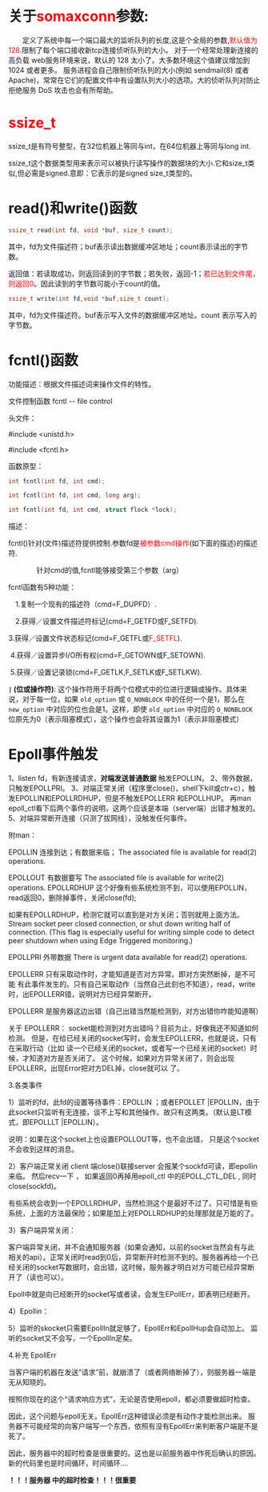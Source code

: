 # 关于<font color='red'>somaxconn</font>参数:

　　定义了系统中每一个端口最大的监听队列的长度,这是个全局的参数,<font color='red'>默认值为128</font>.限制了每个端口接收新tcp连接侦听队列的大小。
   对于一个经常处理新连接的高负载 web服务环境来说，默认的 128 太小了。大多数环境这个值建议增加到 1024 或者更多。
   服务进程会自己限制侦听队列的大小(例如 sendmail(8) 或者 Apache)，常常在它们的配置文件中有设置队列大小的选项。大的侦听队列对防止拒绝服务 DoS 攻击也会有所帮助。



# <font color='red'>ssize_t</font>

ssize_t是有符号整型，在32位机器上等同与int，在64位机器上等同与long int.

ssize_t这个数据类型用来表示可以被执行读写操作的数据块的大小.它和size_t类似,但必需是signed.意即：它表示的是signed size_t类型的。



# read()和write()函数

```c++
ssize_t read(int fd, void *buf, size_t count);
```

其中，fd为文件描述符；buf表示读出数据缓冲区地址；count表示读出的字节数。

返回值：若读取成功，则返回读到的字节数；若失败，返回-1；<font color='red'>若已达到文件尾，则返回0</font>。因此读到的字节数可能小于count的值。



```c++
ssize_t write(int fd,void *buf,size_t count);
```

其中，fd为文件描述符。buf表示写入文件的数据缓冲区地址。count 表示写入的字节数。



# fcntl()函数

功能描述：根据文件描述词来操作文件的特性。

文件控制函数     fcntl -- file control

头文件：

\#include <unistd.h>

\#include <fcntl.h>

函数原型：     

```c++
int fcntl(int fd, int cmd);

int fcntl(int fd, int cmd, long arg);     

int fcntl(int fd, int cmd, struct flock *lock);
```

描述：

​      fcntl()针对(文件)描述符提供控制.参数fd是<font color='red'>被参数cmd操作</font>(如下面的描述)的描述符.       

　　　　针对cmd的值,fcntl能够接受第三个参数（arg）

fcntl函数有5种功能：

　1.复制一个现有的描述符（cmd=F_DUPFD）.

　2.获得／设置文件描述符标记(cmd=F_GETFD或F_SETFD).

​    3.获得／设置文件状态标记(cmd=F_GETFL或<font color='red'>F_SETFL</font>).

​    4.获得／设置异步I/O所有权(cmd=F_GETOWN或F_SETOWN).

​    5.获得／设置记录锁(cmd=F_GETLK,F_SETLK或F_SETLKW).



**`|` (位或操作符)**: 这个操作符用于将两个位模式中的位进行逻辑或操作。具体来说，对于每一位，如果 `old_option` 或 `O_NONBLOCK` 中的任何一个是1，那么在 `new_option` 中对应的位也会是1。这样，即使 `old_option` 中对应的 `O_NONBLOCK` 位原先为0（表示阻塞模式），这个操作也会将其设置为1（表示非阻塞模式）



# Epoll事件触发

1、listen fd，有新连接请求，**对端发送普通数据** 触发EPOLLIN。
2、带外数据，只触发EPOLLPRI。
3、对端正常关闭（程序里close()，shell下kill或ctr+c），触发EPOLLIN和EPOLLRDHUP，但是不触发EPOLLERR 和EPOLLHUP。
再man epoll_ctl看下后两个事件的说明，这两个应该是本端（server端）出错才触发的。
5、对端异常断开连接（只测了拔网线），没触发任何事件。

附man：

EPOLLIN    连接到达；有数据来临；
The associated file is available for read(2) operations.

EPOLLOUT   有数据要写
The associated file is available for write(2) operations.
EPOLLRDHUP  这个好像有些系统检测不到，可以使用EPOLLIN，read返回0，删除掉事件，关闭close(fd);

如果有EPOLLRDHUP，检测它就可以直到是对方关闭；否则就用上面方法。
Stream socket peer closed connection, or shut down writing half of connection. (This flag is especially useful for writing simple code to detect peer shutdown when using Edge Triggered monitoring.)

EPOLLPRI   外带数据
There is urgent data available for read(2) operations.

EPOLLERR   只有采取动作时，才能知道是否对方异常。即对方突然断掉，是不可能
有此事件发生的。只有自己采取动作（当然自己此刻也不知道），read，write时，出EPOLLERR错，说明对方已经异常断开。

EPOLLERR 是服务器这边出错（自己出错当然能检测到，对方出错你咋能知道啊）

关于 EPOLLERR：
socket能检测到对方出错吗？目前为止，好像我还不知道如何检测。
但是，在给已经关闭的socket写时，会发生EPOLLERR，也就是说，只有在采取行动（比如
读一个已经关闭的socket，或者写一个已经关闭的socket）时候，才知道对方是否关闭了。
这个时候，如果对方异常关闭了，则会出现EPOLLERR，出现Error把对方DEL掉，close就可以
了。



3.各类事件

1）监听的fd，此fd的设置等待事件：EPOLLIN ；或者EPOLLET |EPOLLIN，由于此socket只监听有无连接，谈不上写和其他操作。故只有这两类。（默认是LT模式，即EPOLLLT |EPOLLIN）。

说明：如果在这个socket上也设置EPOLLOUT等，也不会出错，
只是这个socket不会收到这样的消息。

2）客户端正常关闭
client 端close()联接server 会报某个sockfd可读，即epollin来临。
然后recv一下 ， 如果返回0再掉用epoll_ctl 中的EPOLL_CTL_DEL , 同时close(sockfd)。

有些系统会收到一个EPOLLRDHUP，当然检测这个是最好不过了。只可惜是有些系统，上面的方法最保险；如果能加上对EPOLLRDHUP的处理那就是万能的了。

3）客户端异常关闭：

客户端异常关闭，并不会通知服务器（如果会通知，以前的socket当然会有与此相关的api）。正常关闭时read到0后，异常断开时检测不到的。服务器再给一个已经关闭的socket写数据时，会出错，这时候，服务器才明白对方可能已经异常断开了（读也可以）。

Epoll中就是向已经断开的socket写或者读，会发生EPollErr，即表明已经断开。

4）Epollin：

5）监听的skocket只需要EpollIn就足够了，EpollErr和EpollHup会自动加上。
监听的socket又不会写，一个EpollIn足矣。



4.补充 EpollErr

当客户端的机器在发送“请求”前，就崩溃了（或者网络断掉了），则服务器一端是无从知晓的。

按照你现在的这个“请求响应方式”，无论是否使用epoll，都必须要做超时检查。

因此，这个问题与epoll无关。EpollErr这种错误必须是有动作才能检测出来。
服务器不可能经常的向客户端写一个东西，依照有没有EpollErr来判断客户端是不是死了。

因此，服务器中的超时检查是很重要的。这也是以前服务器中作死后确认的原因。
新的代码里也是时间循环，时间循环....

**！！！服务器 中的超时检查！！！很重要**
